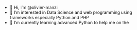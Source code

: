 - 👋 Hi, I’m @olivier-manzi
- 👀 I’m interested in Data Science and web programming using frameworks especially Python and PHP
- 🌱 I’m currently learning advanced Python to help me on the 


<!---
olivier-manzi/olivier-manzi is a ✨ special ✨ repository because its `README.md` (this file) appears on your GitHub profile.
You can click the Preview link to take a look at your changes.
--->
